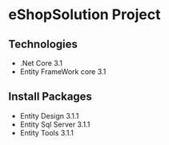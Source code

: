 # eShopSolution Project
## Technologies
- .Net Core 3.1
- Entity FrameWork core 3.1
## Install Packages
- Entity Design 3.1.1
- Entity Sql Server 3.1.1
- Entity Tools 3.1.1